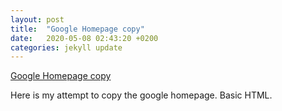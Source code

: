 ```yaml
---
layout: post
title:  "Google Homepage copy"
date:   2020-05-08 02:43:20 +0200
categories: jekyll update
---
```

[Google Homepage copy][projectlink]

Here is my attempt to copy the google homepage. Basic HTML.

[projectlink]: /projects/google-homepage/index.html

